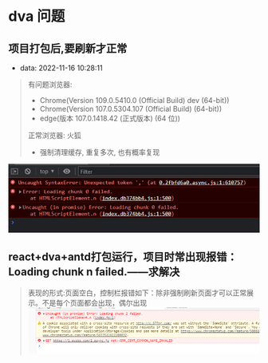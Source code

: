# dva 问题

## 项目打包后,要刷新才正常

- data: 2022-11-16 10:28:11

> 有问题浏览器:
>
> - Chrome(Version 109.0.5410.0 (Official Build) dev (64-bit))
> - Chrome(Version 107.0.5304.107 (Official Build) (64-bit))
> - edge(版本 107.0.1418.42 (正式版本) (64 位))
>
> 正常浏览器: 火狐
>
> - 强制清理缓存, 重复多次, 也有概率复现

![](./__assets__/问题-2022-11-16-10-27-35.png)

## react+dva+antd打包运行，项目时常出现报错：Loading chunk n failed.——求解决

> 表现的形式:页面空白，控制栏报错如下：除非强制刷新页面才可以正常展示。不是每个页面都会出现，偶尔出现
![](./__assets__/问题-2022-11-16-10-32-23.png)
